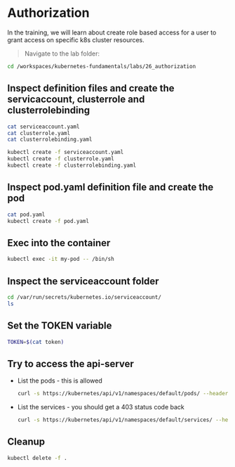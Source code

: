 # Authorization

In the training, we will learn about create role based access for a user to grant access on specific k8s cluster resources.

>Navigate to the lab folder:

```bash
cd /workspaces/kubernetes-fundamentals/labs/26_authorization
```

## Inspect definition files and create the servicaccount, clusterrole and clusterrolebinding

```bash
cat serviceaccount.yaml
cat clusterrole.yaml
cat clusterrolebinding.yaml
```

```bash
kubectl create -f serviceaccount.yaml
kubectl create -f clusterrole.yaml
kubectl create -f clusterrolebinding.yaml
```

## Inspect pod.yaml definition file and create the pod

```bash
cat pod.yaml
kubectl create -f pod.yaml
```

## Exec into the container

```bash
kubectl exec -it my-pod -- /bin/sh
```

## Inspect the serviceaccount folder

```bash
cd /var/run/secrets/kubernetes.io/serviceaccount/
ls 
```

## Set the TOKEN variable

```bash
TOKEN=$(cat token)
```

## Try to access the api-server

* List the pods - this is allowed

  ```bash
  curl -s https://kubernetes/api/v1/namespaces/default/pods/ --header "Authorization: Bearer $TOKEN" --cacert ca.crt 
  ```

* List the services - you should get a 403 status code back

  ```bash
  curl -s https://kubernetes/api/v1/namespaces/default/services/ --header "Authorization: Bearer $TOKEN" --cacert ca.crt 
  ```

## Cleanup

```bash
kubectl delete -f .
```
